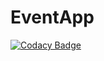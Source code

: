 # EventApp

[![Codacy Badge](https://api.codacy.com/project/badge/Grade/9f3e735b8990457b9a4f80c98b6ef734)](https://app.codacy.com/gh/alielsokary/EventApp?utm_source=github.com&utm_medium=referral&utm_content=alielsokary/EventApp&utm_campaign=Badge_Grade_Settings)